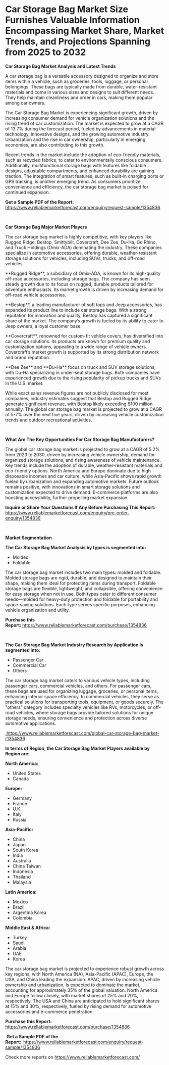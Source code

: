<p><h1>Car Storage Bag Market Size Furnishes Valuable Information Encompassing Market Share, Market Trends, and Projections Spanning from 2025 to 2032</h1></p><p><strong>Car Storage Bag Market Analysis and Latest Trends</strong></p>
<p><p>A car storage bag is a versatile accessory designed to organize and store items within a vehicle, such as groceries, tools, luggage, or personal belongings. These bags are typically made from durable, water-resistant materials and come in various sizes and designs to suit different needs. They help maintain cleanliness and order in cars, making them popular among car owners.</p><p>The Car Storage Bag Market is experiencing significant growth, driven by increasing consumer demand for vehicle organization solutions and the rising trend of car customization. The market is expected to grow at a CAGR of 13.7% during the forecast period, fueled by advancements in material technology, innovative designs, and the growing automotive industry. Urbanization and the rise in car ownership, particularly in emerging economies, are also contributing to this growth.</p><p>Recent trends in the market include the adoption of eco-friendly materials, such as recycled fabrics, to cater to environmentally conscious consumers. Additionally, multifunctional storage bags with features like foldable designs, adjustable compartments, and enhanced durability are gaining traction. The integration of smart features, such as built-in charging ports or GPS tracking, is another emerging trend. As consumers prioritize convenience and efficiency, the car storage bag market is poised for continued expansion.</p></p>
<p><strong>Get a Sample PDF of the Report:&nbsp;</strong> <a href="https://www.reliablemarketforecast.com/enquiry/request-sample/1354836?utm_campaign=1890&utm_medium=2&utm_source=Github&utm_content=ia&utm_term=23012025&utm_id=car-storage-bag">https://www.reliablemarketforecast.com/enquiry/request-sample/1354836</a></p>
<p>&nbsp;</p>
<p><strong>Car Storage Bag Major Market Players</strong></p>
<p><p>The car storage bag market is highly competitive, with key players like Rugged Ridge, Bestop, Smittybilt, Covercraft, Dee Zee, Du-Ha, Go Rhino, and Truck Holdings (Omix-ADA) dominating the industry. These companies specialize in automotive accessories, offering durable, weather-resistant storage solutions for vehicles, including SUVs, trucks, and off-road vehicles.</p><p>**Rugged Ridge**, a subsidiary of Omix-ADA, is known for its high-quality off-road accessories, including storage bags. The company has seen steady growth due to its focus on rugged, durable products tailored for adventure enthusiasts. Its market growth is driven by increasing demand for off-road vehicle accessories.</p><p>**Bestop**, a leading manufacturer of soft tops and Jeep accessories, has expanded its product line to include car storage bags. With a strong reputation for innovation and quality, Bestop has captured a significant share of the market. The company’s growth is fueled by its ability to cater to Jeep owners, a loyal customer base.</p><p>**Covercraft**, renowned for custom-fit vehicle covers, has diversified into car storage solutions. Its products are known for premium quality and customization options, appealing to a wide range of vehicle owners. Covercraft’s market growth is supported by its strong distribution network and brand reputation.</p><p>**Dee Zee** and **Du-Ha** focus on truck and SUV storage solutions, with Du-Ha specializing in under-seat storage bags. Both companies have experienced growth due to the rising popularity of pickup trucks and SUVs in the U.S. market.</p><p>While exact sales revenue figures are not publicly disclosed for most companies, industry estimates suggest that Bestop and Rugged Ridge generate significant revenue, with Bestop likely exceeding $100 million annually. The global car storage bag market is projected to grow at a CAGR of 5-7% over the next five years, driven by increasing vehicle customization trends and outdoor recreational activities.</p></p>
<p>&nbsp;</p>
<p><strong>What Are The Key Opportunities For Car Storage Bag Manufacturers?</strong></p>
<p><p>The global car storage bag market is projected to grow at a CAGR of 5.2% from 2023 to 2030, driven by increasing vehicle ownership, demand for organized storage solutions, and rising awareness of vehicle maintenance. Key trends include the adoption of durable, weather-resistant materials and eco-friendly options. North America and Europe dominate due to high disposable incomes and car culture, while Asia-Pacific shows rapid growth fueled by urbanization and expanding automotive markets. Future outlook remains positive, with innovations in smart storage solutions and customization expected to drive demand. E-commerce platforms are also boosting accessibility, further propelling market expansion.</p></p>
<p><strong>Inquire or Share Your Questions If Any Before Purchasing This Report:</strong> <a href="https://www.reliablemarketforecast.com/enquiry/pre-order-enquiry/1354836?utm_campaign=1890&utm_medium=2&utm_source=Github&utm_content=ia&utm_term=23012025&utm_id=car-storage-bag">https://www.reliablemarketforecast.com/enquiry/pre-order-enquiry/1354836</a></p>
<p>&nbsp;</p>
<p><strong>Market Segmentation</strong></p>
<p><strong>The Car Storage Bag Market Analysis by types is segmented into:</strong></p>
<p><ul><li>Molded</li><li>Foldable</li></ul></p>
<p><p>The car storage bag market includes two main types: molded and foldable. Molded storage bags are rigid, durable, and designed to maintain their shape, making them ideal for protecting items during transport. Foldable storage bags are flexible, lightweight, and collapsible, offering convenience for easy storage when not in use. Both types cater to different consumer needs—molded for heavy-duty protection and foldable for portability and space-saving solutions. Each type serves specific purposes, enhancing vehicle organization and utility.</p></p>
<p><strong>Purchase this Report:&nbsp;</strong><a href="https://www.reliablemarketforecast.com/purchase/1354836?utm_campaign=1890&utm_medium=2&utm_source=Github&utm_content=ia&utm_term=23012025&utm_id=car-storage-bag">https://www.reliablemarketforecast.com/purchase/1354836</a></p>
<p>&nbsp;</p>
<p><strong>The Car Storage Bag Market Industry Research by Application is segmented into:</strong></p>
<p><ul><li>Passenger Car</li><li>Commercial Car</li><li>Others</li></ul></p>
<p><p>The car storage bag market caters to various vehicle types, including passenger cars, commercial vehicles, and others. For passenger cars, these bags are used for organizing luggage, groceries, or personal items, enhancing interior space efficiency. In commercial vehicles, they serve as practical solutions for transporting tools, equipment, or goods securely. The "others" category includes specialty vehicles like RVs, motorcycles, or off-road vehicles, where storage bags provide tailored solutions for unique storage needs, ensuring convenience and protection across diverse automotive applications.</p></p>
<p><a href="https://www.reliablemarketforecast.com/global-car-storage-bag-market-r1354836?utm_campaign=1890&utm_medium=2&utm_source=Github&utm_content=ia&utm_term=23012025&utm_id=car-storage-bag">&nbsp;https://www.reliablemarketforecast.com/global-car-storage-bag-market-r1354836</a></p>
<p><strong>In terms of Region, the Car Storage Bag Market Players available by Region are:</strong></p>
<p>
    <p> <strong> North America: </strong>
        <ul>
            <li>United States</li>
            <li>Canada</li>
        </ul>
        </p> 
    <p> <strong> Europe: </strong>
        <ul>
            <li>Germany</li>
            <li>France</li>
            <li>U.K.</li>
            <li>Italy</li>
            <li>Russia</li>
        </ul>
        </p> 
    <p> <strong> Asia-Pacific: </strong>
        <ul>
            <li>China</li>
            <li>Japan</li>
            <li>South Korea</li>
            <li>India</li>
            <li>Australia</li>
            <li>China Taiwan</li>
            <li>Indonesia</li>
            <li>Thailand</li>
            <li>Malaysia</li>
        </ul>
        </p> 
    <p> <strong> Latin America: </strong>
        <ul>
            <li>Mexico</li>
            <li>Brazil</li>
            <li>Argentina Korea</li>
            <li>Colombia</li>
        </ul>
        </p> 
    <p> <strong> Middle East & Africa: </strong>
        <ul>
            <li>Turkey</li>
            <li>Saudi</li>
            <li>Arabia</li>
            <li>UAE</li>
            <li>Korea</li>
        </ul>
    </p>
    </p>
<p><p>The car storage bag market is projected to experience robust growth across key regions, with North America (NA), Asia-Pacific (APAC), Europe, the USA, and China leading the expansion. APAC, driven by increasing vehicle ownership and urbanization, is expected to dominate the market, accounting for approximately 35% of the global valuation. North America and Europe follow closely, with market shares of 25% and 20%, respectively. The USA and China are anticipated to hold significant shares at 15% and 30%, respectively, fueled by rising demand for automotive accessories and e-commerce penetration.</p></p>
<p><strong>Purchase this Report: </strong><a href="https://www.reliablemarketforecast.com/purchase/1354836?utm_campaign=1890&utm_medium=2&utm_source=Github&utm_content=ia&utm_term=23012025&utm_id=car-storage-bag">https://www.reliablemarketforecast.com/purchase/1354836</a></p>
<p>&nbsp;<strong>Get a Sample PDF of the Report:&nbsp;&nbsp;</strong><a href="https://www.reliablemarketforecast.com/enquiry/request-sample/1354836?utm_campaign=1890&utm_medium=2&utm_source=Github&utm_content=ia&utm_term=23012025&utm_id=car-storage-bag">https://www.reliablemarketforecast.com/enquiry/request-sample/1354836</a></p>
<p><strong></strong></p>
<p>Check more reports on <a href="https://www.reliablemarketforecast.com/?utm_campaign=1890&utm_medium=2&utm_source=Github&utm_content=ia&utm_term=23012025&utm_id=car-storage-bag">https://www.reliablemarketforecast.com/</a></p>